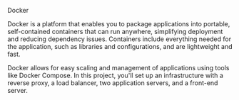 Docker

Docker is a platform that enables you to package applications into portable,
self-contained containers that can run anywhere, simplifying deployment and reducing dependency issues.
Containers include everything needed for the application, such as libraries and configurations,
and are lightweight and fast. 

Docker allows for easy scaling and management of applications using tools
like Docker Compose. In this project, you'll set up an infrastructure with a reverse proxy, a load balancer,
two application servers, and a front-end server.
